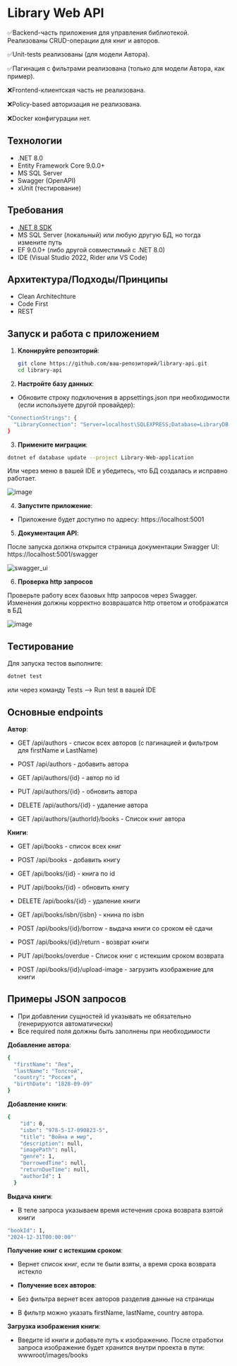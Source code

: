 # Library Web API

✅Backend-часть приложения для управления библиотекой. Реализованы CRUD-операции для книг и авторов.

✅Unit-tests реализованы (для модели Автора).

✅Пагинация с фильтрами реализована (только для модели Автора, как пример). 

❌Frontend-клиентская часть не реализована.

❌Policy-based авторизация не реализована.

❌Docker конфигурации нет.

## Технологии

- .NET 8.0
- Entity Framework Core 9.0.0+
- MS SQL Server
- Swagger (OpenAPI)
- xUnit (тестирование)

## Требования

- [.NET 8 SDK](https://dotnet.microsoft.com/download/dotnet/8.0)
- MS SQL Server (локальный) или любую другую БД, но тогда измените путь
- EF 9.0.0+ (либо другой совместимый с .NET 8.0)
- IDE (Visual Studio 2022, Rider или VS Code)

## Архитектура/Подходы/Принципы

- Clean Architechture 
- Code First
- REST

## Запуск и работа с приложением

1. **Клонируйте репозиторий**:
   ```bash
   git clone https://github.com/ваш-репозиторий/library-api.git
   cd library-api

2. **Настройте базу данных**:

- Обновите строку подключения в appsettings.json при необходимости (если используете другой провайдер):
```bash
"ConnectionStrings": {
  "LibraryConnection": "Server=localhost\SQLEXPRESS;Database=LibraryDB;Trusted_Connection=True;MultipleActiveResultSets=true;TrustServerCertificate=True;"
}
```

3. **Примените миграции**:

```bash
dotnet ef database update --project Library-Web-application
```
Или через меню в вашей IDE и убедитесь, что БД создалась и исправно работает.


![image](https://github.com/user-attachments/assets/10e7751c-2e60-48f8-9778-f3037674fc51)

4. **Запустите приложение**:

- Приложение будет доступно по адресу: https://localhost:5001

5. **Документация API**:

После запуска должна открытся страница документации
Swagger UI: https://localhost:5001/swagger


![swagger_ui](https://github.com/user-attachments/assets/adae48fa-708a-47a9-a2f2-8da6c3808aa5)

6. **Проверка http запросов**

Проверьте работу всех базовых http запросов через Swagger. Изменения должны корректно возврашатся http ответом и отображатся в БД


![image](https://github.com/user-attachments/assets/7c2278c7-e05b-4981-9837-ccac99890bf0)


## Тестирование

Для запуска тестов выполните:
```bash
dotnet test
```
или через команду Tests --> Run test в вашей IDE

## Основные endpoints

**Автор**:
- GET /api/authors - список всех авторов (с пагинацией и фильтром для firstName и LastName)

- POST /api/authors - добавить автора

- GET /api/authors/{id} - автор по id

- PUT /api/authors/{id} - обновить автора

- DELETE /api/authors/{id} - удаление автора

- GET /api/authors/{authorId}/books - Список книг автора



**Книги**:
- GET /api/books - список всех книг

- POST /api/books - добавить книгу

- GET /api/books/{id} - книга по id

- PUT /api/books/{id} - обновить книгу

- DELETE /api/books/{id} - удаление книги

- GET /api/books/isbn/{isbn} - книна по isbn

- POST /api/books/{id}/borrow - выдача книги со сроком её сдачи

- POST /api/books/{id}/return - возврат книги

- PUT /api/books/overdue - Список книг с истекшим сроком возврата

- POST /api/books/{id}/upload-image - загрузить изображение для книги

## Примеры JSON запросов
- При добавлении сущностей id указывать не обязательно (генерируются автоматически)
- Все required поля должны быть заполнены при необходимости
  
**Добавление автора**:
```bash
{
  "firstName": "Лев",
  "lastName": "Толстой",
  "country": "Россия",
  "birthDate": "1828-09-09"
}
```

**Добавление книги**:
```bash
{
    "id": 0,
    "isbn": "978-5-17-090823-5",
    "title": "Война и мир",
    "description": null,
    "imagePath": null,
    "genre": 1,
    "borrowedTime": null,
    "returnDueTime": null,
    "authorId": 1
  }
```
  
**Выдача книги**:
- В теле запроса указываем время истечения срока возврата взятой книги
```bash
"bookId": 1,
"2024-12-31T00:00:00"'
```

**Получение книг с истекшим сроком**:
- Вернет список книг, если те были взяты, а время срока возврата истекло


- **Получение всех авторов**:
- Без фильтра вернет всех авторов разделив данные на страницы
- В фильтр можно указать firstName, lastName, country автора.


**Загрузка изображения книги**:
- Введите id книги и добавьте путь к изображению. После отработки запроса изображение будет хранится внутри проекта в пути: wwwroot/images/books
